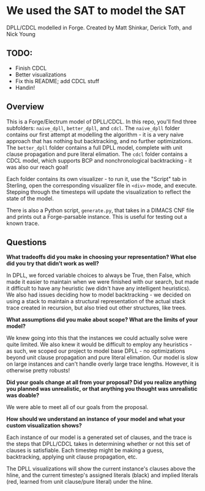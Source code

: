 # We used the SAT to model the SAT
DPLL/CDCL modelled in Forge. Created by Matt Shinkar, Derick Toth, and Nick Young

## TODO:
- Finish CDCL
- Better visualizations
- Fix this README; add CDCL stuff
- Handin!

## Overview

This is a Forge/Electrum model of DPLL/CDCL. In this repo, you'll find three subfolders: `naive_dpll`, `better_dpll`, and `cdcl`. The `naive_dpll` folder contains our first attempt at modelling the algorithm - it is a very naive approach that has nothing but backtracking, and no further optimizations. The `better_dpll` folder contains a full DPLL model, complete with unit clause propagation and pure literal elimation. The `cdcl` folder contains a CDCL model, which supports BCP and nonchronological backtracking - it was also our reach goal!

Each folder contains its own visualizer - to run it, use the "Script" tab in Sterling, open the corresponding visualizer file in `<div>` mode, and execute. Stepping through the timesteps will update the visualization to reflect the state of the model.

There is also a Python script, `generate.py`, that takes in a DIMACS CNF file and prints out a Forge-parsable instance. This is useful for testing out a known trace.


## Questions

**What tradeoffs did you make in choosing your representation? What else did you try that didn’t work as well?**

In DPLL, we forced variable choices to always be True, then False, which made it easier to maintain when we were finished with our search, but made it difficult to have any heuristic (we didn't have any intelligent heuristics). We also had issues deciding how to model backtracking - we decided on using a stack to maintain a structural representation of the actual stack trace created in recursion, but also tried out other structures, like trees.


**What assumptions did you make about scope? What are the limits of your model?**

We knew going into this that the instances we could actually solve were quite limited. We also knew it would be difficult to employ any heuristics - as such, we scoped our project to model base DPLL - no optimizations beyond unit clause propagation and pure literal elimation. Our model is slow on large instances and can't handle overly large trace lengths. However, it is otherwise pretty robusts!


**Did your goals change at all from your proposal? Did you realize anything you planned was unrealistic, or that anything you thought was unrealistic was doable?**

We were able to meet all of our goals from the proposal.


**How should we understand an instance of your model and what your custom visualization shows?**

Each instance of our model is a generated set of clauses, and the trace is the steps that DPLL/CDCL takes in determining whether or not this set of clauses is satisfiable. Each timestep might be making a guess, backtracking, applying unit clause propagation, etc.

The DPLL visualizations will show the current instance's clauses above the hline, and the current timestep's assigned literals (black) and implied literals (red, learned from unit clause/pure literal) under the hline.

